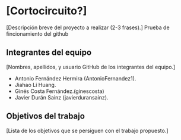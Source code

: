 # **[Cortocircuito?]**

[Descripción breve del proyecto a realizar (2-3 frases).]
Prueba de fincionamiento del github

## **Integrantes del equipo**

[Nombres, apellidos, y usuario GitHub de los integrantes del equipo.]
- Antonio Fernández Hermira (AntonioFernandez1).
- Jiahao Li Huang.
- Ginés Costa Fernández.(ginescosta)
- Javier Durán Sainz (javierduransainz).

## **Objetivos del trabajo**

[Lista de los objetivos que se persiguen con el trabajo propuesto.]
